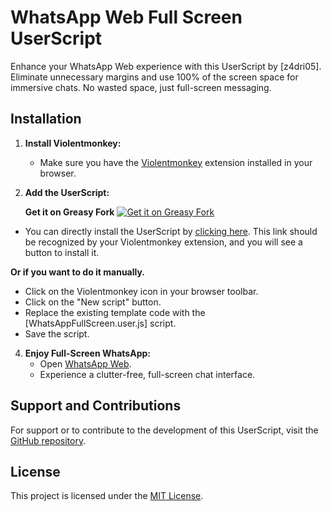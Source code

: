 # WhatsApp Web Full Screen UserScript

Enhance your WhatsApp Web experience with this UserScript by [z4dri05]. Eliminate unnecessary margins and use 100% of the screen space for immersive chats. No wasted space, just full-screen messaging.

## Installation

1. **Install Violentmonkey:**
   - Make sure you have the [Violentmonkey](https://violentmonkey.github.io/get-it/) extension installed in your browser.

2. **Add the UserScript:**

   **Get it on Greasy Fork**
[![Get it on Greasy Fork](https://img.shields.io/badge/Get_it_on-Greasy_Fork-green?style=for-the-badge&logo=greasyfork)](https://greasyfork.org/es/scripts/486226-whatsapp-web-full-screen)

 - You can directly install the UserScript by [clicking here](https://github.com/z4dri05/WhatsAppWebFullScreen/raw/main/WhatsAppFullScreen.user.js). This link should be recognized by your Violentmonkey extension, and you will see a button to install it.

**Or if you want to do it manually.**
   - Click on the Violentmonkey icon in your browser toolbar.
   - Click on the "New script" button.
   - Replace the existing template code with the [WhatsAppFullScreen.user.js] script.
   - Save the script.
  


4. **Enjoy Full-Screen WhatsApp:**
   - Open [WhatsApp Web](https://web.whatsapp.com/).
   - Experience a clutter-free, full-screen chat interface.

## Support and Contributions

For support or to contribute to the development of this UserScript, visit the [GitHub repository](https://github.com/z4dri05).

## License

This project is licensed under the [MIT License](LICENSE).
